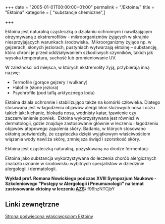 +++
date = "2005-01-01T00:00:00+01:00"
permalink = "/Ektoina/"
title = "Ektoina"
kategorie = [ "substancje chemiczne",]

+++

Ektoina jest naturalną cząsteczką o działaniu ochronnym i nawilżającym otrzymywaną z ekstremofilów - mikroorganizmów żyjących w skrajnie niesprzyjających warunkach środowiska.  Mikroorganizmy żyjące np. w gejzerach, słonych jeziorach, pustyniach wytwarzają ektoinę – substancję, która chroni je przed oddziaływaniem szkodliwych czynników, takich jak wysoka temperatura, suchość lub promieniowanie UV.   

W zależności od miejsca, w których ekstremolity żyją, przybierają inną nazwę:

-   Termofile (gorące gejzery I wulkany)
-   Halofile (słone jeziora)
-   Psychrofile (pod taflą arktycznego lodu)

Ektoina działa ochronnie i stabilizująco także na komórki człowieka. Dlatego stosowana jest w łagodzeniu objawów alergii błon śluzowych nosa i oczu takich jak: kichanie, blokada nosa, wodnisty katar, łzawienie czy zaczerwienienie powiek.  Ektoina wykorzystywana jest również w dermatologii, gdzie znajduje zastosowanie głównie w leczeniu i łagodzeniu objawów atopowego zapalenia skóry. Badania, w których stosowano ektoinę potwierdziły, że cząsteczka dzięki wyjątkowym właściwościom wiązania wody nawilża skórę, zmniejsza świąd i szorstkość skóry.

Ektoina jest cząsteczką naturalną, pozyskiwaną na drodze fermentacji

Ektoina jako substancja wykorzystywana do leczenia chorób alergicznych znalazła uznanie w środowisku wybitnych specjalistów w dziedzinie alergologii i dermatologii.

**Wykład prof. Romana Nowickiego podczas XVIII Sympozjum Naukowo - Szkoleniowego "Postępy w Alergologii i Pneumunologii" na temat zastosowania ektoiny w leczeniu [AZS](/atopedia/AZS "wikilink"):** <youtube>f99hzNTCjbY</youtube>

Linki zewnętrzne
----------------

[Strona poświęcona właściwościom Ektoiny](http://ektoina.pl/)

